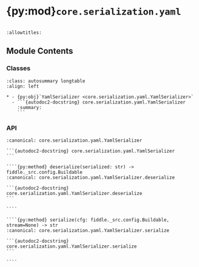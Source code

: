 # {py:mod}`core.serialization.yaml`

```{py:module} core.serialization.yaml
```

```{autodoc2-docstring} core.serialization.yaml
:allowtitles:
```

## Module Contents

### Classes

````{list-table}
:class: autosummary longtable
:align: left

* - {py:obj}`YamlSerializer <core.serialization.yaml.YamlSerializer>`
  - ```{autodoc2-docstring} core.serialization.yaml.YamlSerializer
    :summary:
    ```
````

### API

`````{py:class} YamlSerializer
:canonical: core.serialization.yaml.YamlSerializer

```{autodoc2-docstring} core.serialization.yaml.YamlSerializer
```

````{py:method} deserialize(serialized: str) -> fiddle._src.config.Buildable
:canonical: core.serialization.yaml.YamlSerializer.deserialize

```{autodoc2-docstring} core.serialization.yaml.YamlSerializer.deserialize
```

````

````{py:method} serialize(cfg: fiddle._src.config.Buildable, stream=None) -> str
:canonical: core.serialization.yaml.YamlSerializer.serialize

```{autodoc2-docstring} core.serialization.yaml.YamlSerializer.serialize
```

````

`````
